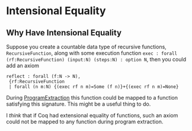 Intensional Equality
====================

Why Have Intensional Equality
-----------------------------

Suppose you create a countable data type of recursive functions, `RecursiveFunction`, along with some execution function `exec : forall (rf:RecursiveFunction) (input:N) (steps:N) : option N`, then you could add an axiom

```coq
reflect : forall (f:N -> N),
 {rf:RecursiveFunction
 | forall (n m:N) {(exec rf n m)=Some (f n)}+{(exec rf n m)=None}
```

During [ProgramExtraction](ProgramExtraction) this function could be mapped to a function satisfying this signature. This might be a useful thing to do.

I *think* that if Coq had extensional equality of functions, such an axiom could not be mapped to any function during program extraction.

